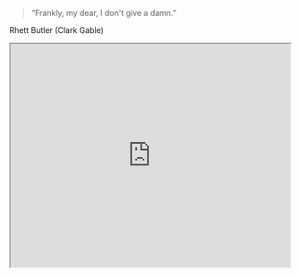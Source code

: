 <section></section>
<section><blockquote class="dark">“Frankly, my dear, I don't give a damn.”</blockquote></section>
<section>
	<p class="dark">Rhett Butler (Clark Gable)</p>
	<iframe src="https://www.youtube.com/embed/GQ5ICXMC4xY?start=10&amp;end=14" width="500" height="400"></iframe>
</section>